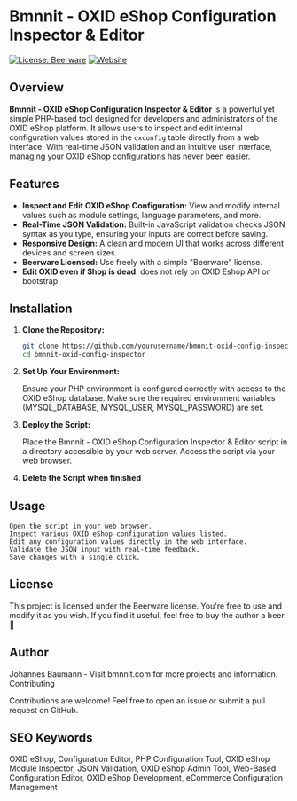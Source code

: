 # Bmnnit - OXID eShop Configuration Inspector & Editor

[![License: Beerware](https://img.shields.io/badge/license-Beerware-green)](https://en.wikipedia.org/wiki/Beerware)
[![Website](https://img.shields.io/badge/website-bmnnit.com-brightgreen)](https://bmnnit.com)

## Overview

**Bmnnit - OXID eShop Configuration Inspector & Editor** is a powerful yet simple PHP-based tool designed for developers and administrators of the OXID eShop platform. It allows users to inspect and edit internal configuration values stored in the `oxconfig` table directly from a web interface. With real-time JSON validation and an intuitive user interface, managing your OXID eShop configurations has never been easier.

## Features

- **Inspect and Edit OXID eShop Configuration:** View and modify internal values such as module settings, language parameters, and more.
- **Real-Time JSON Validation:** Built-in JavaScript validation checks JSON syntax as you type, ensuring your inputs are correct before saving.
- **Responsive Design:** A clean and modern UI that works across different devices and screen sizes.
- **Beerware Licensed:** Use freely with a simple "Beerware" license.
- **Edit OXID even if Shop is dead**: does not rely on OXID Eshop API or bootstrap

## Installation

1. **Clone the Repository:**
   ```bash
   git clone https://github.com/yourusername/bmnnit-oxid-config-inspector.git
   cd bmnnit-oxid-config-inspector
2. **Set Up Your Environment:**

    Ensure your PHP environment is configured correctly with access to the OXID eShop database.
    Make sure the required environment variables (MYSQL_DATABASE, MYSQL_USER, MYSQL_PASSWORD) are set.
3. **Deploy the Script:**

    Place the Bmnnit - OXID eShop Configuration Inspector & Editor script in a directory accessible by your web server.
    Access the script via your web browser.

4. **Delete the Script when finished**


## Usage

    Open the script in your web browser.
    Inspect various OXID eShop configuration values listed.
    Edit any configuration values directly in the web interface.
    Validate the JSON input with real-time feedback.
    Save changes with a single click.

## License

This project is licensed under the Beerware license. You're free to use and modify it as you wish. If you find it useful, feel free to buy the author a beer. 🍺

## Author
Johannes Baumann - Visit bmnnit.com for more projects and information.
Contributing

Contributions are welcome! Feel free to open an issue or submit a pull request on GitHub.


## SEO Keywords

OXID eShop, Configuration Editor, PHP Configuration Tool, OXID eShop Module Inspector, JSON Validation, OXID eShop Admin Tool, Web-Based Configuration Editor, OXID eShop Development, eCommerce Configuration Management
